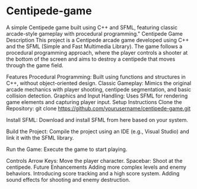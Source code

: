 # Centipede-game
A simple Centipede game built using C++ and SFML, featuring classic arcade-style gameplay with procedural programming."
Centipede Game
Description
This project is a Centipede arcade game developed using C++ and the SFML (Simple and Fast Multimedia Library). The game follows a procedural programming approach, where the player controls a shooter at the bottom of the screen and aims to destroy a centipede that moves through the game field.

Features
Procedural Programming: Built using functions and structures in C++, without object-oriented design.
Classic Gameplay: Mimics the original arcade mechanics with player shooting, centipede segmentation, and basic collision detection.
Graphics and Input Handling: Uses SFML for rendering game elements and capturing player input.
Setup Instructions
Clone the Repository:
git clone https://github.com/yourusername/centipede-game.git

Install SFML:
Download and install SFML from here based on your system.

Build the Project:
Compile the project using an IDE (e.g., Visual Studio) and link it with the SFML library.

Run the Game:
Execute the game to start playing.

Controls
Arrow Keys: Move the player character.
Spacebar: Shoot at the centipede.
Future Enhancements
Adding more complex levels and enemy behaviors.
Introducing score tracking and a high score system.
Adding sound effects for shooting and enemy destruction.
